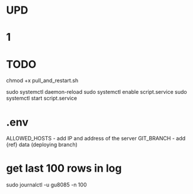 # UPD
# 1

# TODO
chmod +x pull_and_restart.sh

sudo systemctl daemon-reload
sudo systemctl enable script.service
sudo systemctl start script.service

# .env
ALLOWED_HOSTS - add IP and address of the server
GIT_BRANCH - add {ref} data (deploying branch)

# get last 100 rows in log
sudo journalctl -u gu8085 -n 100
